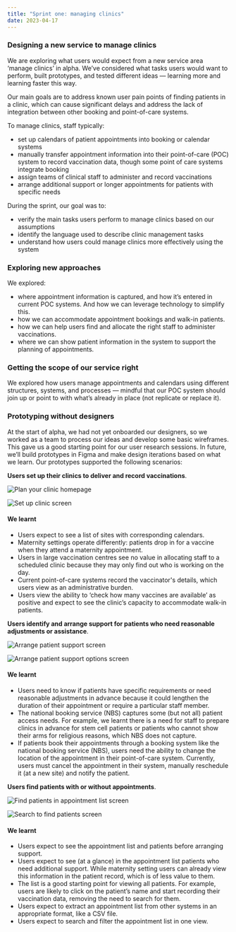 ```yaml
---
title: "Sprint one: managing clinics"
date: 2023-04-17
---
```


### Designing a new service to manage clinics

We are exploring what users would expect from a new service area ‘manage clinics’ in alpha. We’ve considered what tasks users would want to perform, built prototypes, and tested different ideas — learning more and learning faster this way.

Our main goals are to address known user pain points of finding patients in a clinic, which can cause significant delays and address the lack of integration between other booking and point-of-care systems.

To manage clinics, staff typically:

- set up calendars of patient appointments into booking or calendar systems
- manually transfer appointment information into their point-of-care (POC) system to record vaccination data, though some point of care systems integrate booking
- assign teams of clinical staff to administer and record vaccinations
- arrange additional support or longer appointments for patients with specific needs

During the sprint, our goal was to:

- verify the main tasks users perform to manage clinics based on our assumptions
- identify the language used to describe clinic management tasks
- understand how users could manage clinics more effectively using the system

### Exploring new approaches

We explored:

- where appointment information is captured, and how it’s entered in current POC systems. And how we can leverage technology to simplify this.
- how we can accommodate appointment bookings and walk-in patients.
- how we can help users find and allocate the right staff to administer vaccinations.
- where we can show patient information in the system to support the planning of appointments.

### Getting the scope of our service right

We explored how users manage appointments and calendars using different structures, systems, and processes — mindful that our POC system should join up or point to with what’s already in place (not replicate or replace it).

### Prototyping without designers

At the start of alpha, we had not yet onboarded our designers, so we worked as a team to process our ideas and develop some basic wireframes. This gave us a good starting point for our user research sessions. In future, we’ll build prototypes in Figma and make design iterations based on what we learn. Our prototypes supported the following scenarios:

**Users set up their clinics to deliver and record vaccinations**.

![Plan your clinic homepage](eccyyd9xahdqn16pv7hrc8qhkzor.png)

![Set up clinic screen](u8cu2anf2uymycq20zr6jqvo1w7o.png)

#### We learnt

- Users expect to see a list of sites with corresponding calendars.
- Maternity settings operate differently: patients drop in for a vaccine when they attend a maternity appointment.
- Users in large vaccination centres see no value in allocating staff to a scheduled clinic because they may only find out who is working on the day.
- Current point-of-care systems record the vaccinator's details, which users view as an administrative burden.
- Users view the ability to ‘check how many vaccines are available’ as positive and expect to see the clinic’s capacity to accommodate walk-in patients.

**Users identify and arrange support for patients who need reasonable adjustments or assistance**.

![Arrange patient support screen](9a6eux4vy6zzjzc3uvxpln4pjguo.png)

![Arrange patient support options screen](uf9ejlrjuk5huxmnwtr2w66j6ftl.png)

#### We learnt

- Users need to know if patients have specific requirements or need reasonable adjustments in advance because it could lengthen the duration of their appointment or require a particular staff member.
- The national booking service (NBS) captures some (but not all) patient access needs. For example, we learnt there is a need for staff to prepare clinics in advance for stem cell patients or patients who cannot show their arms for religious reasons, which NBS does not capture.
- If patients book their appointments through a booking system like the national booking service (NBS), users need the ability to change the location of the appointment in their point-of-care system. Currently, users must cancel the appointment in their system, manually reschedule it (at a new site) and notify the patient.

**Users find patients with or without appointments**.

![Find patients in appointment list screen](jfqt16o4cle8ima0feq29c611u9d.png)

![Search to find patients screen](5ucliwzr5ykutzzsxdylf3tqwmc4.png)

#### We learnt

- Users expect to see the appointment list and patients before arranging support.
- Users expect to see (at a glance) in the appointment list patients who need additional support. While maternity setting users can already view this information in the patient record, which is of less value to them.
- The list is a good starting point for viewing all patients. For example, users are likely to click on the patient’s name and start recording their vaccination data, removing the need to search for them.
- Users expect to extract an appointment list from other systems in an appropriate format, like a CSV file.
- Users expect to search and filter the appointment list in one view.
